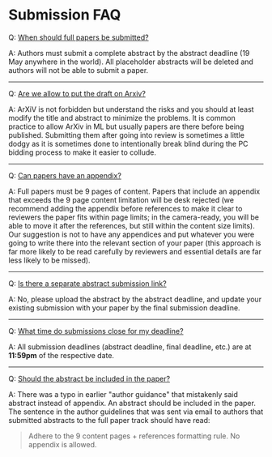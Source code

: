 # Submission FAQ

Q: <a href="#faq-0" id="faq-0" class="anchor">When should full papers be submitted?</a>

A: Authors must submit a complete abstract by the abstract deadline (19 May anywhere in the world). All placeholder abstracts will be deleted and authors will not be able to submit a paper.

---

Q: <a href="#faq-1" id="faq-1" class="anchor">Are we allow to put the draft on Arxiv?</a>

A: ArXiV is not forbidden but understand the risks and you should at least modify the title and abstract to minimize the problems. It is common practice to allow ArXiv in ML but usually papers are there before being published. Submitting them after going into review is sometimes a little dodgy as it is sometimes done to intentionally break blind during the PC bidding process to make it easier to collude.

---

Q: <a href="#faq-2" id="faq-2" class="anchor">Can papers have an appendix?</a>

A:  Full papers must be 9 pages of content. Papers that include an appendix that exceeds the 9 page content limitation will be desk rejected (we recommend adding the appendix before references to make it clear to reviewers the paper fits within page limits; in the camera-ready, you will be able to move it after the references, but still within the content size limits). Our suggestion is not to have any appendices and put whatever you were going to write there into the relevant section of your paper (this approach is far more likely to be read carefully by reviewers and essential details are far less likely to be missed).

---

Q: <a href="#faq-3" id="faq-3" class="anchor">Is there a separate abstract submission link?</a>

A: No, please upload the abstract by the abstract deadline, and update your existing submission with your paper by the final submission deadline.

---

Q: <a href="#faq-4" id="faq-4" class="anchor">What time do submissions close for my deadline?</a>

A: All submission deadlines (abstract deadline, final deadline, etc.) are at **11:59pm** of the respective date.

---

Q: <a href="#faq-5" id="faq-5" class="anchor">Should the abstract be included in the paper?</a>

A: There was a typo in earlier "author guidance" that mistakenly said abstract instead of appendix. An abstract should be included in the paper.
The sentence in the author guidelines that was sent via email to authors that submitted abstracts to the full paper track should have read:

> Adhere to the 9 content pages + references formatting rule. No appendix is allowed.
